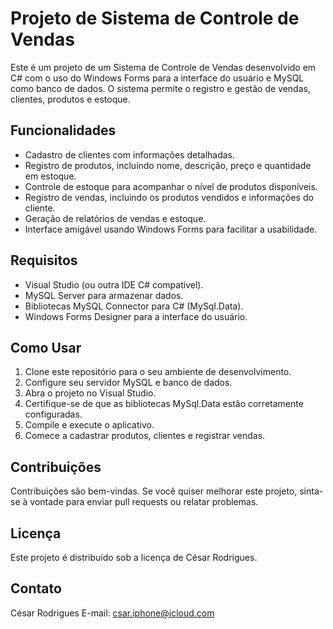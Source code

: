 # Projeto de Sistema de Controle de Vendas

Este é um projeto de um Sistema de Controle de Vendas desenvolvido em C# com o uso do Windows Forms para a interface do usuário e MySQL como banco de dados. O sistema permite o registro e gestão de vendas, clientes, produtos e estoque.

## Funcionalidades

- Cadastro de clientes com informações detalhadas.
- Registro de produtos, incluindo nome, descrição, preço e quantidade em estoque.
- Controle de estoque para acompanhar o nível de produtos disponíveis.
- Registro de vendas, incluindo os produtos vendidos e informações do cliente.
- Geração de relatórios de vendas e estoque.
- Interface amigável usando Windows Forms para facilitar a usabilidade.

## Requisitos

- Visual Studio (ou outra IDE C# compatível).
- MySQL Server para armazenar dados.
- Bibliotecas MySQL Connector para C# (MySql.Data).
- Windows Forms Designer para a interface do usuário.

## Como Usar

1. Clone este repositório para o seu ambiente de desenvolvimento.
2. Configure seu servidor MySQL e banco de dados.
3. Abra o projeto no Visual Studio.
4. Certifique-se de que as bibliotecas MySql.Data estão corretamente configuradas.
5. Compile e execute o aplicativo.
6. Comece a cadastrar produtos, clientes e registrar vendas.

## Contribuições

Contribuições são bem-vindas. Se você quiser melhorar este projeto, sinta-se à vontade para enviar pull requests ou relatar problemas.

## Licença

Este projeto é distribuído sob a licença de César Rodrigues.

## Contato

César Rodrigues
E-mail: csar.iphone@icloud.com
